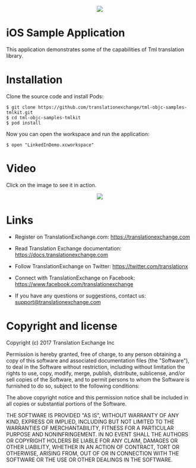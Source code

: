 <p align="center">
  <img src="https://avatars0.githubusercontent.com/u/1316274?v=3&s=200">
</p>

# iOS Sample Application

This application demonstrates some of the capabilities of Tml translation library.


# Installation

Clone the source code and install Pods:

	$ git clone https://github.com/translationexchange/tml-objc-samples-tmlkit.git
	$ cd tml-objc-samples-tmlkit
	$ pod install


Now you can open the workspace and run the application:

	$ open "LinkedInDemo.xcworkspace"



# Video

Click on the image to see it in action.

<p align="center">
  <a href="https://youtu.be/N8isi19D9fU">		
  	<img src="https://avatars0.githubusercontent.com/u/1316274?v=3&s=200">
   </a> 	  
</p>



Links
==================

* Register on TranslationExchange.com: https://translationexchange.com

* Read Translation Exchange documentation: https://docs.translationexchange.com

* Follow TranslationExchange on Twitter: https://twitter.com/translationx

* Connect with TranslationExchange on Facebook: https://www.facebook.com/translationexchange

* If you have any questions or suggestions, contact us: support@translationexchange.com


Copyright and license
==================

Copyright (c) 2017 Translation Exchange Inc

Permission is hereby granted, free of charge, to any person obtaining
a copy of this software and associated documentation files (the
"Software"), to deal in the Software without restriction, including
without limitation the rights to use, copy, modify, merge, publish,
distribute, sublicense, and/or sell copies of the Software, and to
permit persons to whom the Software is furnished to do so, subject to
the following conditions:

The above copyright notice and this permission notice shall be
included in all copies or substantial portions of the Software.

THE SOFTWARE IS PROVIDED "AS IS", WITHOUT WARRANTY OF ANY KIND,
EXPRESS OR IMPLIED, INCLUDING BUT NOT LIMITED TO THE WARRANTIES OF
MERCHANTABILITY, FITNESS FOR A PARTICULAR PURPOSE AND
NONINFRINGEMENT. IN NO EVENT SHALL THE AUTHORS OR COPYRIGHT HOLDERS BE
LIABLE FOR ANY CLAIM, DAMAGES OR OTHER LIABILITY, WHETHER IN AN ACTION
OF CONTRACT, TORT OR OTHERWISE, ARISING FROM, OUT OF OR IN CONNECTION
WITH THE SOFTWARE OR THE USE OR OTHER DEALINGS IN THE SOFTWARE.
